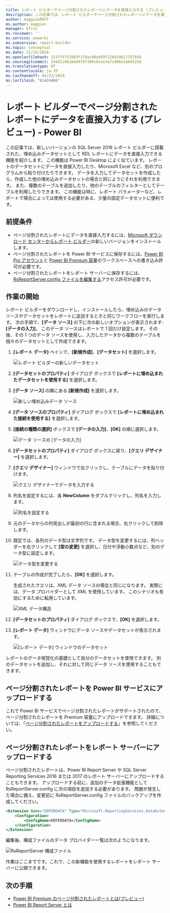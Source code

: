```yaml
---
title: レポート ビルダーでページ分割されたレポートにデータを直接入力する (プレビュー)
description: この記事では、レポート ビルダーでページ分割されたレポートにデータを直接入力する方法について説明します。
author: maggiesMSFT
ms.author: maggies
manager: kfile
ms.reviewer: ''
ms.service: powerbi
ms.subservice: report-builder
ms.topic: conceptual
ms.date: 11/19/2018
ms.openlocfilehash: 3237f4751083f374ac00a959f226429b17757b50
ms.sourcegitcommit: 244d110b28d4978f360cbece3a7c896e1a645258
ms.translationtype: HT
ms.contentlocale: ja-JP
ms.lasthandoff: 04/23/2019
ms.locfileid: "61424466"
---
```

# <a name="enter-data-directly-in-a-paginated-report-in-report-builder-preview---power-bi"></a>レポート ビルダーでページ分割されたレポートにデータを直接入力する (プレビュー) - Power BI

この記事では、新しいバージョンの SQL Server 2016 レポート ビルダーに搭載された、埋め込みデータセットとして RDL レポートにデータを直接入力できる機能を紹介します。  この機能は Power BI Desktop によく似ています。 レポートのデータセットにデータを直接入力したり、Microsoft Excel など、別のプログラムから貼り付けたりできます。 データを入力してデータセットを作成したら、作成した他の埋め込みデータセットの場合と同じようにそれを利用できます。 また、複数のテーブルを追加したり、他のテーブルのフィルターとしてテーブルを利用したりできます。 この機能は特に、レポート パラメーターなど、レポートで場合によっては使用する必要がある、少量の固定データセットに便利です。
 
## <a name="prerequisites"></a>前提条件

- ページ分割されたレポートにデータを直接入力するには、[Microsoft ダウンロード センターからレポート ビルダー](https://www.microsoft.com/download/details.aspx?id=53613)の新しいバージョンをインストールします。 
- ページ分割されたレポートを Power BI サービスに保存するには、[Power BI Pro アカウント](service-self-service-signup-for-power-bi.md)と [Power BI Premium 容量](service-premium-what-is.md)のワークスペースへの書き込み許可が必要です。
- ページ分割されたレポートをレポート サーバーに保存するには、[RsReportServer.config ファイルを編集する](#upload-the-paginated-report-to-a-report-server)アクセス許可が必要です。

## <a name="get-started"></a>作業の開始

レポート ビルダーをダウンロードし、インストールしたら、埋め込みのデータ ソースやデータセットをレポートに追加するときと同じワークフローを実行します。 次の手順で、**[データ ソース]** の下に次の新しいオプションが表示されます:**[データの入力]**。  このデータ ソースはレポートで 1 回だけ設定します。 その後、その 1 つのデータ ソースを使用し、入力したデータから複数のテーブルを個々のデータセットとして作成できます。

1. **[レポート データ]** ペインで、**[新規作成]**、**[データセット]** を選択します。

    ![レポート ビルダーの新しいデータセット](media/paginated-reports-enter-data/paginated-new-dataset.png)

1. **[データセットのプロパティ]** ダイアログ ボックスで **[レポートに埋め込まれたデータセットを使用する]** を選択します。

1. **[データ ソース]** の隣にある **[新規作成]** を選択します。

    ![新しい埋め込みデータ ソース](media/paginated-reports-enter-data/paginated-new-data-source.png)

1. **[データ ソースのプロパティ]** ダイアログ ボックスで **[レポートに埋め込まれた接続を使用する]** を選択します。
2. **[接続の種類の選択]** ボックスで **[データの入力]**、**[OK]** の順に選択します。

    ![データ ソースの [データの入力]](media/paginated-reports-enter-data/paginated-data-source-properties-enter-data.png)

1. **[データセットのプロパティ]** ダイアログ ボックスに戻り、**[クエリ デザイナー]** を選択します。
2. **[クエリ デザイナー]** ウィンドウで右クリックし、テーブルにデータを貼り付けます。

    ![クエリ デザイナーでデータを入力する](media/paginated-reports-enter-data/paginated-enter-data.png)

1. 列名を設定するには、各 **NewColumn** をダブルクリックし、列名を入力します。

    ![列名を設定する](media/paginated-reports-enter-data/paginated-column-name.png)

1. 元のデータからの列見出しが最初の行に含まれる場合、右クリックして削除します。
    
9. 既定では、各列のデータ型は文字列です。 データ型を変更するには、列ヘッダーを右クリックして **[型の変更]** を選択し、日付や浮動小数点など、別のデータ型に設定します。

    ![データ型を変更する](media/paginated-reports-enter-data/paginated-data-type.png)

1. テーブルの作成が完了したら、**[OK]** を選択します。  

    生成されたクエリは、XML データ ソースの場合と同じになります。 実際には、データ プロバイダーとして XML を使用しています。  このシナリオも有効にするために転用しています。

    ![XML データ構造](media/paginated-reports-enter-data/paginated-xml-data.png)

12. **[データセットのプロパティ]** ダイアログ ボックスで、**[OK]** を選択します。

13. **[レポート データ]** ウィンドウにデータ ソースやデータセットが表示されます。

    ![[レポート データ] ウィンドウのデータセット](media/paginated-reports-enter-data/paginated-report-data-pane.png)

レポートのデータ視覚化の基礎として自分のデータセットを使用できます。 別のデータセットを追加し、それに対して同じデータ ソースを使用することもできます。

## <a name="upload-the-paginated-report-to-the-power-bi-service"></a>ページ分割されたレポートを Power BI サービスにアップロードする

これで Power BI サービスでページ分割されたレポートがサポートされたので、ページ分割されたレポートを Premium 容量にアップロードできます。 詳細については、「[ページ分割されたレポートをアップロードする](paginated-reports-save-to-power-bi-service.md#upload-a-paginated-report)」を参照してください。

## <a name="upload-the-paginated-report-to-a-report-server"></a>ページ分割されたレポートをレポート サーバーにアップロードする

ページ分割されたレポートは、Power BI Report Server や SQL Server Reporting Services 2016 または 2017 のレポート サーバーにアップロードすることもできます。 アップロードする前に、追加のデータ拡張機能として RsReportServer.config に次の項目を追加する必要があります。 問題が発生した場合に備え、変更前に RsReportServer.config ファイルのバックアップを作成してください。

```xml
<Extension Name="ENTERDATA" Type="Microsoft.ReportingServices.DataExtensions.XmlDPConnection,Microsoft.ReportingServices.DataExtensions">
    <Configuration>
        <ConfigName>ENTERDATA</ConfigName>
    </Configuration>
</Extension>
```

編集後、構成ファイルのデータ プロバイダー一覧は次のようになります。

![RsReportServer 構成ファイル](media/paginated-reports-enter-data/paginated-rsreportserver-config-file.png)

作業はここまでです。これで、この新機能を使用するレポートをレポート サーバーに公開できます。

## <a name="next-steps"></a>次の手順

- [Power BI Premium のページ分割されたレポートとは(プレビュー)](paginated-reports-report-builder-power-bi.md)
- [Power BI Report Server とは](report-server/get-started.md)
